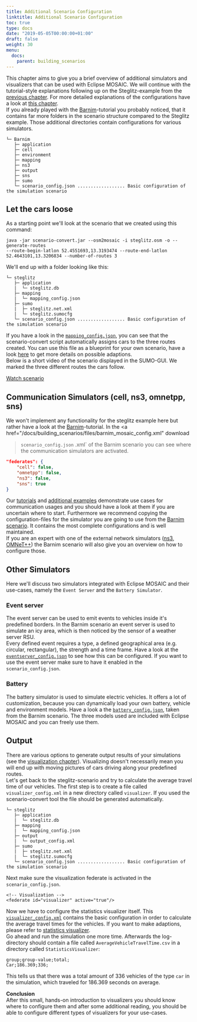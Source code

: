 ```yaml
---
title: Additional Scenario Configuration
linktitle: Additional Scenario Configuration
toc: true
type: docs
date: "2019-05-05T00:00:00+01:00"
draft: false
weight: 30
menu:
  docs:
    parent: building_scenarios
---
```


This chapter aims to give you a brief overview of additional simulators and visualizers that can be used with Eclipse MOSAIC.
We will continue with the tutorial-style explanations following up on the Steglitz-example from the
[previous chapter](/docs/building_scenarios/scenario_convert). For more detailed explanations of the configurations have a
look at [this chapter](/docs/building_scenarios/scenarios).  
If you already played with the [Barnim](/tutorials/barnim_basic)-tutorial you probably noticed, that it contains far
more folders in the scenario structure compared to the Steglitz example. Those additional directories contain
configurations for various simulators.

```FOLDER
└─ Barnim
   ├─ application
   ├─ cell
   ├─ environment
   ├─ mapping
   ├─ ns3
   ├─ output
   ├─ sns
   ├─ sumo
   └─ scenario_config.json .................. Basic configuration of the simulation scenario
```

## Let the cars loose

As a starting point we'll look at the scenario that we created using this command:
```
java -jar scenario-convert.jar --osm2mosaic -i steglitz.osm -o --generate-routes
--route-begin-latlon 52.4551693,13.3193474 --route-end-latlon 52.4643101,13.3206834 --number-of-routes 3
```
We'll end up with a folder looking like this:

```FOLDER
└─ steglitz
   ├─ application
   |  └─ steglitz.db
   ├─ mapping
   |  └─ mapping_config.json
   ├─ sumo
   |  ├─ steglitz.net.xml
   |  └─ steglitz.sumocfg
   └─ scenario_config.json .................. Basic configuration of the simulation scenario
```

If you have a look in the <a href="/docs/building_scenarios/files/steglitz_mapping_config.json" download>`mapping_config.json`</a>, 
you can see that the scenario-convert script automatically assigns cars to the three routes created. You can use this
file as a blueprint for your own scenario, have a look [here](/docs/building_scenarios/scenarios/#applications-and-mapping)
to get more details on possible adaptions.  
Below is a short video of the scenario displayed in the SUMO-GUI. We marked the three different routes the cars
follow.

[Watch scenario](/docs/building_scenarios/images/steglitz_routes.mp4)

## Communication Simulators (cell, ns3, omnetpp, sns)

We won't implement any functionality for the steglitz example here but rather have a look at the
[Barnim](/tutorials/barnim_basic)-tutorial. In the <a href="/docs/building_scenarios/files/barnim_mosaic_config.xml" download
>`scenario_config.json`
.xml`</a> of the Barnim scenario you can
see where the communication simulators are activated.
```json
"federates": {
    "cell": false,
    "omnetpp": false,
    "ns3": false,
    "sns": true
}
```
Our [tutorials](/tutorials) and [additional examples](/docs/simulators/application_simulator/#additional-examples)
demonstrate use cases for
communication usages and you should have a look at them if you are uncertain where to start. Furthermore we
recommend copying the configuration-files for the simulator you are going to use from the [Barnim scenario](/tutorials/barnim_basic/). It
contains the most complete configurations and is well maintained.  
If you are an expert with one of the external network simulators ([ns3](/docs/simulators/network_simulator_ns3), [OMNeT++](/docs/simulators/network_simulator_omnetpp)) the Barnim scenario will also give
you an overview on how to configure those.

## Other Simulators

Here we'll discuss two simulators integrated with Eclipse MOSAIC and their use-cases, namely the `Event Server` and the
`Battery Simulator`.

### Event server
The event server can be used to emit events to vehicles inside it's predefined borders. In the Barnim scenario
an event server is used to simulate an icy area, which is then noticed by the sensor of a weather server RSU.  
Every defined event requires a type, a defined geographical area (e.g. circular, rectangular), the strength and a time frame. Have a look
 at the <a href="/docs/building_scenarios/files/eventserver_config.json" download>`eventserver_config.json`</a> to see how this can be
configured. If you want to use the event server make sure to have it enabled in the `scenario_config.json`.

### Battery
The battery simulator is used to simulate electric vehicles. It offers a lot of customization, because you can
dynamically load your own battery, vehicle and environment models. Have a look a the <a href="/docs/building_scenarios/files/battery_config.json" download>`battery_config.json`</a>, taken from the Barnim scenario.
The three models used are included with Eclipse MOSAIC and you can freely use them. 

## Output

There are various options to generate output results of your simulations (see the
[visualization chapter](/docs/visualization/filevis)). Visualizing doesn't necessarily mean you
will end up with moving pictures of cars driving along your predefined routes.  
Let's get back to the steglitz-scenario and try to calculate the average travel time of our vehicles.
The first step is to create a file called `visualizer_config.xml` in a new directory called `visualizer`.
If you used the scenario-convert tool the file should be generated automatically. 

```FOLDER
└─ steglitz
   ├─ application
   |  └─ steglitz.db
   ├─ mapping
   |  └─ mapping_config.json
   ├─ output
   |  └─ output_config.xml
   ├─ sumo
   |  ├─ steglitz.net.xml
   |  └─ steglitz.sumocfg
   └─ scenario_config.json .................. Basic configuration of the simulation scenario
```

Next make sure the visualization federate is activated in the `scenario_config.json`.
```
<!-- Visualization -->
<federate id="visualizer" active="true"/>
```
Now we have to configure the statistics visualizer itself. This <a href="/docs/building_scenarios/files/steglitz_visualizer_config.xml" download>`visualizer_config.xml`</a> contains the basic
configuration in order to calculate the average travel times for the vehicles. If you want to make adaptions, please
refer to [statistics visualizer](/docs/visualization/statistics).  
Go ahead and run the simulation one more time. Afterwards the log-directory should contain a file called 
`AverageVehicleTravelTime.csv` in a directory called `StatisticsVisualizer`:
```
group;group-value;total;
Car;186.369;336;
```
This tells us that there was a total amount of 336 vehicles of the type `car` in the simulation, which traveled
for 186.369  seconds on average.

__Conclusion__  
After this small, hands-on introduction to visualizers you should know where to configure them and after some additional
reading, you should be able to configure different types of visualizers for your use-cases.